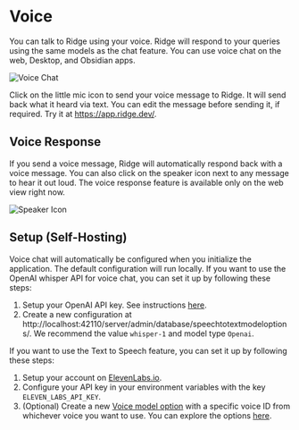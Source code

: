 # Voice

You can talk to Ridge using your voice. Ridge will respond to your queries using the same models as the chat feature. You can use voice chat on the web, Desktop, and Obsidian apps.

![Voice Chat](https://assets.ridge.dev/speech_to_text_demo.gif)

Click on the little mic icon to send your voice message to Ridge. It will send back what it heard via text. You can edit the message before sending it, if required. Try it at https://app.ridge.dev/.

## Voice Response

If you send a voice message, Ridge will automatically respond back with a voice message.
You can also click on the speaker icon next to any message to hear it out loud. The voice response feature is available only on the web view right now.

![Speaker Icon](/img/text_to_speech.png)

## Setup (Self-Hosting)

Voice chat will automatically be configured when you initialize the application. The default configuration will run locally. If you want to use the OpenAI whisper API for voice chat, you can set it up by following these steps:

1. Setup your OpenAI API key. See instructions [here](/get-started/setup#2-configure).
2. Create a new configuration at http://localhost:42110/server/admin/database/speechtotextmodeloptions/. We recommend the value `whisper-1` and model type `Openai`.

If you want to use the Text to Speech feature, you can set it up by following these steps:

1. Setup your account on [ElevenLabs.io](https://elevenlabs.io/).
2. Configure your API key in your environment variables with the key `ELEVEN_LABS_API_KEY`.
2. (Optional) Create a new [Voice model option](http://localhost:42110/server/admin/database/voicemodeloption/) with a specific voice ID from whichever voice you want to use. You can explore the options [here](https://elevenlabs.io/app/voice-library).
